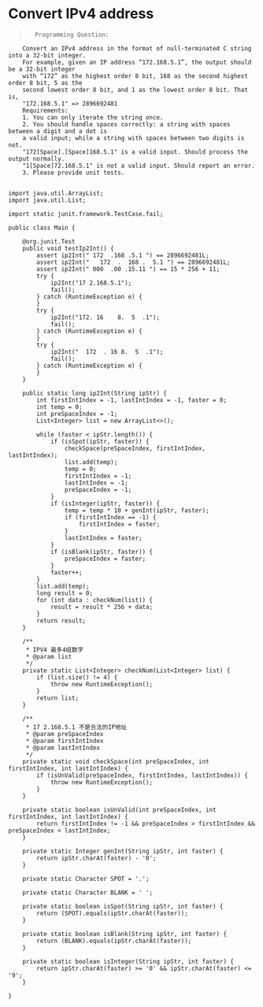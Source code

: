 # Convert IPv4 address
>       Programming Question:
        Convert an IPv4 address in the format of null-terminated C string into a 32-bit integer.
        For example, given an IP address “172.168.5.1”, the output should be a 32-bit integer
        with “172” as the highest order 8 bit, 168 as the second highest order 8 bit, 5 as the
        second lowest order 8 bit, and 1 as the lowest order 8 bit. That is,
        "172.168.5.1" => 2896692481
        Requirements:
        1. You can only iterate the string once.
        2. You should handle spaces correctly: a string with spaces between a digit and a dot is
        a valid input; while a string with spaces between two digits is not.
        "172[Space].[Space]168.5.1" is a valid input. Should process the output normally.
        "1[Space]72.168.5.1" is not a valid input. Should report an error.
        3. Please provide unit tests.

```

import java.util.ArrayList;
import java.util.List;

import static junit.framework.TestCase.fail;

public class Main {

    @org.junit.Test
    public void testIp2Int() {
        assert ip2Int(" 172  .168 .5.1 ") == 2896692481L;
        assert ip2Int("   172  .  168 .  5.1 ") == 2896692481L;
        assert ip2Int(" 000  .00 .15.11 ") == 15 * 256 + 11;
        try {
            ip2Int("17 2.168.5.1");
            fail();
        } catch (RuntimeException e) {
        }
        try {
            ip2Int("172. 16    8.  5  .1");
            fail();
        } catch (RuntimeException e) {
        }
        try {
            ip2Int("  172  . 16 8.  5  .1");
            fail();
        } catch (RuntimeException e) {
        }
    }

    public static long ip2Int(String ipStr) {
        int firstIntIndex = -1, lastIntIndex = -1, faster = 0;
        int temp = 0;
        int preSpaceIndex = -1;
        List<Integer> list = new ArrayList<>();

        while (faster < ipStr.length()) {
            if (isSpot(ipStr, faster)) {
                checkSpace(preSpaceIndex, firstIntIndex, lastIntIndex);
                list.add(temp);
                temp = 0;
                firstIntIndex = -1;
                lastIntIndex = -1;
                preSpaceIndex = -1;
            }
            if (isInteger(ipStr, faster)) {
                temp = temp * 10 + genInt(ipStr, faster);
                if (firstIntIndex == -1) {
                    firstIntIndex = faster;
                }
                lastIntIndex = faster;
            }
            if (isBlank(ipStr, faster)) {
                preSpaceIndex = faster;
            }
            faster++;
        }
        list.add(temp);
        long result = 0;
        for (int data : checkNum(list)) {
            result = result * 256 + data;
        }
        return result;
    }

    /**
     * IPV4 最多4组数字
     * @param list
     */
    private static List<Integer> checkNum(List<Integer> list) {
        if (list.size() != 4) {
            throw new RuntimeException();
        }
        return list;
    }

    /**
     * 17 2.168.5.1 不是合法的IP地址
     * @param preSpaceIndex
     * @param firstIntIndex
     * @param lastIntIndex
     */
    private static void checkSpace(int preSpaceIndex, int firstIntIndex, int lastIntIndex) {
        if (isUnValid(preSpaceIndex, firstIntIndex, lastIntIndex)) {
            throw new RuntimeException();
        }
    }

    private static boolean isUnValid(int preSpaceIndex, int firstIntIndex, int lastIntIndex) {
        return firstIntIndex != -1 && preSpaceIndex > firstIntIndex && preSpaceIndex < lastIntIndex;
    }

    private static Integer genInt(String ipStr, int faster) {
        return ipStr.charAt(faster) - '0';
    }

    private static Character SPOT = '.';

    private static Character BLANK = ' ';

    private static boolean isSpot(String ipStr, int faster) {
        return (SPOT).equals(ipStr.charAt(faster));
    }

    private static boolean isBlank(String ipStr, int faster) {
        return (BLANK).equals(ipStr.charAt(faster));
    }

    private static boolean isInteger(String ipStr, int faster) {
        return ipStr.charAt(faster) >= '0' && ipStr.charAt(faster) <= '9';
    }

}
```
